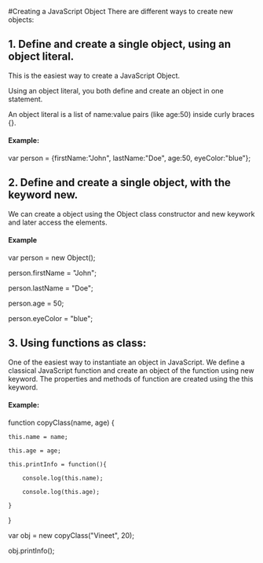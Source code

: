 #Creating a JavaScript Object
There are different ways to create new objects:

## 1. Define and create a single object, using an object literal.
This is the easiest way to create a JavaScript Object.

Using an object literal, you both define and create an object in one statement.

An object literal is a list of name:value pairs (like age:50) inside curly braces {}.

#### Example:
var person = {firstName:"John", lastName:"Doe", age:50, eyeColor:"blue"};
## 2. Define and create a single object, with the keyword new.
We can create a object using the Object class constructor and new keywork and later access the elements.
#### Example
var person = new Object();

person.firstName = "John";

person.lastName = "Doe";

person.age = 50;

person.eyeColor = "blue";
## 3. Using functions as class:

One of the easiest way to instantiate an object in JavaScript. We define a classical JavaScript function and create an object of the function using new keyword. The properties and methods of function are created using the this keyword.

#### Example:

function copyClass(name, age) { 

    this.name = name;
    
    this.age = age; 
    
    this.printInfo = function(){ 
    
        console.log(this.name);
        
        console.log(this.age); 
        
    } 
    
} 

var obj = new copyClass("Vineet", 20);

obj.printInfo();

